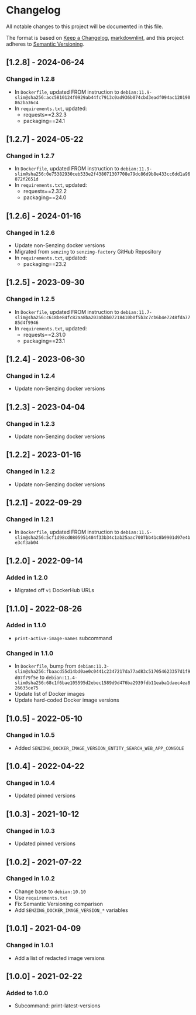 # Changelog

All notable changes to this project will be documented in this file.

The format is based on [Keep a Changelog](https://keepachangelog.com/en/1.0.0/),
[markdownlint](https://dlaa.me/markdownlint/),
and this project adheres to [Semantic Versioning](https://semver.org/spec/v2.0.0.html).

## [1.2.8] - 2024-06-24

### Changed in 1.2.8

- In `Dockerfile`, updated FROM instruction to `debian:11.9-slim@sha256:acc5810124f0929ab44fc7913c0ad936b074cbd3eadf094ac120190862ba36c4`
- In `requirements.txt`, updated:
  - requests==2.32.3
  - packaging==24.1

## [1.2.7] - 2024-05-22

### Changed in 1.2.7

- In `Dockerfile`, updated FROM instruction to `debian:11.9-slim@sha256:0e75382930ceb533e2f438071307708e79dc86d9b8e433cc6dd1a96872f2651d`
- In `requirements.txt`, updated:
  - requests==2.32.2
  - packaging==24.0

## [1.2.6] - 2024-01-16

### Changed in 1.2.6

- Update non-Senzing docker versions
- Migrated from `senzing` to `senzing-factory` GitHub Repository
- In `requirements.txt`, updated:
  - packaging==23.2

## [1.2.5] - 2023-09-30

### Changed in 1.2.5

- In `Dockerfile`, updated FROM instruction to `debian:11.7-slim@sha256:c618be84fc82aa8ba203abbb07218410b0f5b3c7cb6b4e7248fda7785d4f9946`
- In `requirements.txt`, updated:
  - requests==2.31.0
  - packaging==23.1

## [1.2.4] - 2023-06-30

### Changed in 1.2.4

- Update non-Senzing docker versions

## [1.2.3] - 2023-04-04

### Changed in 1.2.3

- Update non-Senzing docker versions

## [1.2.2] - 2023-01-16

### Changed in 1.2.2

- Update non-Senzing docker versions

## [1.2.1] - 2022-09-29

### Changed in 1.2.1

- In `Dockerfile`, updated FROM instruction to `debian:11.5-slim@sha256:5cf1d98cd0805951484f33b34c1ab25aac7007bb41c8b9901d97e4be3cf3ab04`

## [1.2.0] - 2022-09-14

### Added in 1.2.0

- Migrated off `v1` DockerHub URLs

## [1.1.0] - 2022-08-26

### Added in 1.1.0

- `print-active-image-names` subcommand

### Changed in 1.1.0

- In `Dockerfile`, bump from `debian:11.3-slim@sha256:fbaacd55d14bd0ae0c0441c2347217da77ad83c517054623357d1f9d07f79f5e` to `debian:11.4-slim@sha256:68c1f6bae105595d2ebec1589d9d476ba2939fdb11eaba1daec4ea826635ce75`
- Update list of Docker images
- Update hard-coded Docker image versions

## [1.0.5] - 2022-05-10

### Changed in 1.0.5

- Added `SENZING_DOCKER_IMAGE_VERSION_ENTITY_SEARCH_WEB_APP_CONSOLE`

## [1.0.4] - 2022-04-22

### Changed in 1.0.4

- Updated pinned versions

## [1.0.3] - 2021-10-12

### Changed in 1.0.3

- Updated pinned versions

## [1.0.2] - 2021-07-22

### Changed in 1.0.2

- Change base to `debian:10.10`
- Use `requirements.txt`
- Fix Semantic Versioning comparison
- Add `SENZING_DOCKER_IMAGE_VERSION_*` variables

## [1.0.1] - 2021-04-09

### Changed in 1.0.1

- Add a list of redacted image versions

## [1.0.0] - 2021-02-22

### Added to 1.0.0

- Subcommand: print-latest-versions
